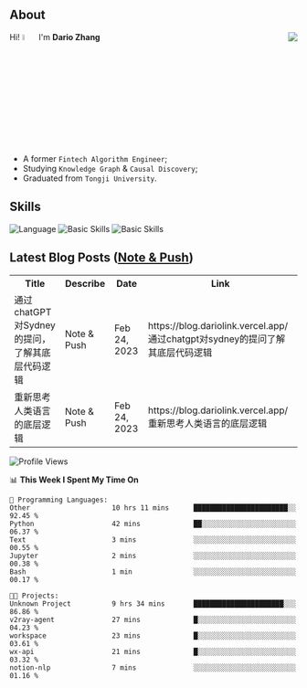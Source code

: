 ## About

<img align="right" src="https://github-readme-stats.vercel.app/api?username=dario-github&show_icons=true&bg_color=00000000&hide_title=true&hide_border=true&include_all_commits=true&count_private=true&theme=transparent" />

Hi! <img src="https://media.giphy.com/media/hvRJCLFzcasrR4ia7z/giphy.gif" width="5%"> I'm **Dario Zhang**

- A former `Fintech Algorithm Engineer`;
- Studying `Knowledge Graph` & `Causal Discovery`;
- Graduated from `Tongji University`.

## Skills

![Language](https://skillicons.dev/icons?i=py,matlab,pytorch,latex,regex,mysql,sqlite)
![Basic Skills](https://skillicons.dev/icons?i=bash,git,linux,md)
![Basic Skills](https://skillicons.dev/icons?i=vim,vscode,jupyterlab)

## Latest Blog Posts ([Note & Push](https://blog.dariolink.vercel.app/))

<table>
  <tr><th>Title</th><th>Describe</th><th>Date</th><th>Link</th></tr>
  <!-- BLOG-POST-LIST:START --><tr><td>通过chatGPT对Sydney的提问，了解其底层代码逻辑</td><td>Note &amp; Push</td><td>Feb 24, 2023</td><td>https://blog.dariolink.vercel.app/通过chatgpt对sydney的提问了解其底层代码逻辑</td></tr><tr><td>重新思考人类语言的底层逻辑</td><td>Note &amp; Push</td><td>Feb 24, 2023</td><td>https://blog.dariolink.vercel.app/重新思考人类语言的底层逻辑</td></tr><!-- BLOG-POST-LIST:END -->
</table>

<!--START_SECTION:waka-->
![Profile Views](http://img.shields.io/badge/Profile%20Views-0-blue)

📊 **This Week I Spent My Time On** 

```text
💬 Programming Languages: 
Other                    10 hrs 11 mins      ███████████████████████░░   92.45 % 
Python                   42 mins             ██░░░░░░░░░░░░░░░░░░░░░░░   06.37 % 
Text                     3 mins              ░░░░░░░░░░░░░░░░░░░░░░░░░   00.55 % 
Jupyter                  2 mins              ░░░░░░░░░░░░░░░░░░░░░░░░░   00.38 % 
Bash                     1 min               ░░░░░░░░░░░░░░░░░░░░░░░░░   00.17 % 

🐱‍💻 Projects: 
Unknown Project          9 hrs 34 mins       ██████████████████████░░░   86.86 % 
v2ray-agent              27 mins             █░░░░░░░░░░░░░░░░░░░░░░░░   04.23 % 
workspace                23 mins             █░░░░░░░░░░░░░░░░░░░░░░░░   03.61 % 
wx-api                   21 mins             █░░░░░░░░░░░░░░░░░░░░░░░░   03.32 % 
notion-nlp               7 mins              ░░░░░░░░░░░░░░░░░░░░░░░░░   01.16 % 
```


<!--END_SECTION:waka-->
